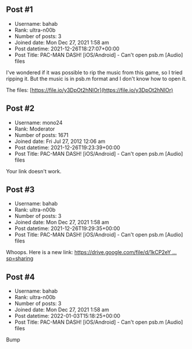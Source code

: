 ## Post #1
- Username: bahab
- Rank: ultra-n00b
- Number of posts: 3
- Joined date: Mon Dec 27, 2021 1:58 am
- Post datetime: 2021-12-26T18:27:07+00:00
- Post Title: PAC-MAN DASH! [iOS/Android] - Can't open psb.m [Audio] files

I've wondered if it was possible to rip the music from this game, so I tried ripping it. But the music is in psb.m format and I don't know how to open it.

The files: [https://file.io/y3DpOt2hNIOr](https://file.io/y3DpOt2hNIOr)
## Post #2
- Username: mono24
- Rank: Moderator
- Number of posts: 1671
- Joined date: Fri Jul 27, 2012 12:06 am
- Post datetime: 2021-12-26T19:23:39+00:00
- Post Title: PAC-MAN DASH! [iOS/Android] - Can't open psb.m [Audio] files

Your link doesn't work.
## Post #3
- Username: bahab
- Rank: ultra-n00b
- Number of posts: 3
- Joined date: Mon Dec 27, 2021 1:58 am
- Post datetime: 2021-12-26T19:29:35+00:00
- Post Title: PAC-MAN DASH! [iOS/Android] - Can't open psb.m [Audio] files

Whoops. Here is a new link: [https://drive.google.com/file/d/1kCP2eY ... sp=sharing](https://drive.google.com/file/d/1kCP2eYbjBDmBQ6hufFC77eCgPLRrWpiF/view?usp=sharing)
## Post #4
- Username: bahab
- Rank: ultra-n00b
- Number of posts: 3
- Joined date: Mon Dec 27, 2021 1:58 am
- Post datetime: 2022-01-03T15:18:25+00:00
- Post Title: PAC-MAN DASH! [iOS/Android] - Can't open psb.m [Audio] files

Bump
